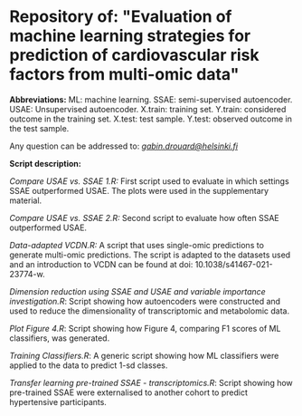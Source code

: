 # Repository of: "Evaluation of machine learning strategies for prediction of cardiovascular risk factors from multi-omic data"

**Abbreviations:**
ML: machine learning. SSAE: semi-supervised autoencoder. USAE: Unsupervised autoencoder. X.train: training set. Y.train: considered outcome in the training set. X.test: test sample. Y.test: observed outcome in the test sample.

Any question can be addressed to: *gabin.drouard@helsinki.fi* 

**Script description:**

*Compare USAE vs. SSAE 1.R:* First script used to evaluate in which settings SSAE outperformed USAE. The plots were used in the supplementary material.

*Compare USAE vs. SSAE 2.R:* Second script to evaluate how often SSAE outperformed USAE.

*Data-adapted VCDN.R:* A script that uses single-omic predictions to generate multi-omic predictions. The script is adapted to the datasets used and an introduction to VCDN can be found at doi: 10.1038/s41467-021-23774-w.

*Dimension reduction using SSAE and USAE and variable importance investigation.R*: Script showing how autoencoders were constructed and used to reduce the dimensionality of transcriptomic and metabolomic data.

*Plot Figure 4.R*: Script showing how Figure 4, comparing F1 scores of ML classifiers, was generated.

*Training Classifiers.R*: A generic script showing how ML classifiers were applied to the data to predict 1-sd classes.

*Transfer learning pre-trained SSAE - transcriptomics.R*: Script showing how pre-trained SSAE were externalised to another cohort to predict hypertensive participants.
